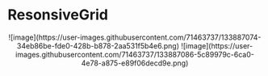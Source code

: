 # ResonsiveGrid
<div align="center">
  ![image](https://user-images.githubusercontent.com/71463737/133887074-34eb86be-fde0-428b-b878-2aa531f5b4e6.png)
  ![image](https://user-images.githubusercontent.com/71463737/133887086-5c89979c-6ca0-4e78-a875-e89f06decd9e.png)
</div>
